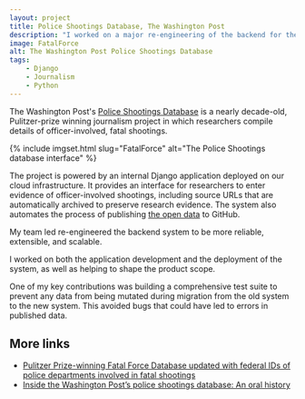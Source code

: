```yaml
---
layout: project
title: Police Shootings Database, The Washington Post
description: "I worked on a major re-engineering of the backend for the Washington Post Police Shootings Database."
image: FatalForce
alt: The Washington Post Police Shootings Database
tags: 
    - Django
    - Journalism
    - Python
---
```


The Washington Post's [Police Shootings Database](https://www.washingtonpost.com/graphics/investigations/police-shootings-database/) is a nearly decade-old, Pulitzer-prize winning journalism project in which researchers
compile details of officer-involved, fatal shootings.

{% include imgset.html slug="FatalForce" alt="The Police Shootings database interface" %}

The project is powered by an internal Django application deployed on
our cloud infrastructure. It provides an interface for
researchers to enter evidence of officer-involved shootings, including source URLs that are
automatically archived to preserve research evidence. The system also automates the process of publishing [the open
data](https://github.com/washingtonpost/data-police-shootings) to GitHub.

My team led re-engineered the backend system to be
more reliable, extensible, and scalable.

I worked on both the application development and the deployment of the system, as well as helping to shape the product scope.

One of my key contributions was building a comprehensive
test suite to prevent any data from being mutated during
migration from the old system to the new system. This avoided
bugs that could have led to errors in published data.

## More links

* [Pulitzer Prize-winning Fatal Force Database updated with federal IDs of police departments involved in fatal shootings](https://www.washingtonpost.com/pr/2022/12/06/pulitzer-prize-winning-fatal-force-database-updated-with-federal-ids-police-departments-involved-fatal-shootings/)
* [Inside the Washington Post’s police shootings database: An oral history](https://medium.com/thewashingtonpost/inside-the-washington-post-s-police-shootings-database-an-oral-history-413121889529)